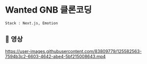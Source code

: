 # Wanted GNB 클론코딩
```
Stack : Next.js, Emotion
```
## 🌟 영상
https://user-images.githubusercontent.com/83809779/125582563-7594b3c2-6603-4642-abe4-5bf215008643.mp4

